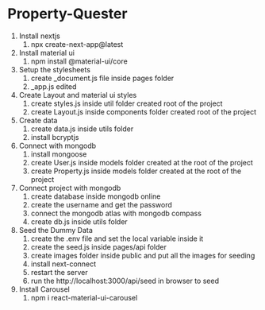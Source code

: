 # Property-Quester

1. Install nextjs
   1. npx create-next-app@latest
2. Install material ui
   1. npm install @material-ui/core
3. Setup the stylesheets
   1. create \_document.js file inside pages folder
   2. \_app.js edited
4. Create Layout and material ui styles
   1. create styles.js inside util folder created root of the project
   2. create Layout.js inside components folder created root of the project
5. Create data
   1. create data.js inside utils folder
   2. install bcryptjs
6. Connect with mongodb
   1. install mongoose
   2. create User.js inside models folder created at the root of the project
   3. create Property.js inside models folder created at the root of the project
7. Connect project with mongodb
   1. create database inside mongodb online
   2. create the username and get the password
   3. connect the mongodb atlas with mongodb compass
   4. create db.js inside utils folder
8. Seed the Dummy Data
   1. create the .env file and set the local variable inside it
   2. create the seed.js inside pages/api folder
   3. create images folder inside public and put all the images for seeding
   4. install next-connect
   5. restart the server
   6. run the http://localhost:3000/api/seed in browser to seed
9. Install Carousel
   1. npm i react-material-ui-carousel
